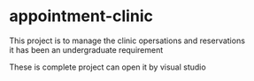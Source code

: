 # appointment-clinic
This project is to manage the clinic opersations and reservations  
it has been an undergraduate requirement
  
  
These is complete project can open it by visual studio

